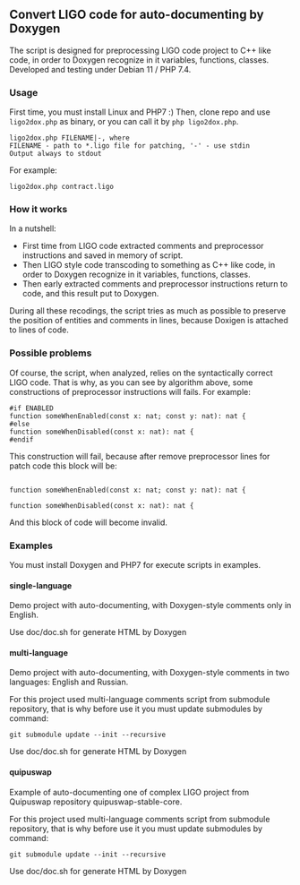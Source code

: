 ## Convert LIGO code for auto-documenting by Doxygen

The script is designed for preprocessing LIGO code project to C++ like code, in order to Doxygen recognize in it variables, functions, classes.
Developed and testing under Debian 11 / PHP 7.4.

### Usage

First time, you must install Linux and PHP7 :) Then, clone repo and use `ligo2dox.php` as binary, or you can call it by `php ligo2dox.php`.
```
ligo2dox.php FILENAME|-, where
FILENAME - path to *.ligo file for patching, '-' - use stdin
Output always to stdout
```
For example:

`ligo2dox.php contract.ligo`

### How it works

In a nutshell:
- First time from LIGO code extracted comments and preprocessor instructions and saved in memory of script.
- Then LIGO style code transcoding to something as C++ like code, in order to Doxygen recognize in it variables, functions, classes.
- Then early extracted comments and preprocessor instructions return to code, and this result put to Doxygen.

During all these recodings, the script tries as much as possible to preserve the position of entities and comments in lines, because Doxigen is attached to lines of code.

### Possible problems 

Of course, the script, when analyzed, relies on the syntactically correct LIGO code. That is why, as you can see by algorithm above, some constructions of preprocessor instructions will fails.
For example:
```
#if ENABLED
function someWhenEnabled(const x: nat; const y: nat): nat {
#else
function someWhenDisabled(const x: nat): nat {
#endif
```
This construction will fail, because after remove preprocessor lines for patch code this block will be:
```

function someWhenEnabled(const x: nat; const y: nat): nat {

function someWhenDisabled(const x: nat): nat {

```
And this block of code will become invalid.

### 

### Examples

You must install Doxygen and PHP7 for execute scripts in examples.   

#### single-language

Demo project with auto-documenting, with Doxygen-style comments only in English.

Use doc/doc.sh for generate HTML by Doxygen

#### multi-language

Demo project with auto-documenting, with Doxygen-style comments in two languages: English and Russian.

For this project used multi-language comments script from submodule repository, that is why before use it you must update submodules by command:

`git submodule update --init --recursive`

Use doc/doc.sh for generate HTML by Doxygen 

#### quipuswap

Example of auto-documenting one of complex LIGO project from Quipuswap repository quipuswap-stable-core.

For this project used multi-language comments script from submodule repository, that is why before use it you must update submodules by command:

`git submodule update --init --recursive`   

Use doc/doc.sh for generate HTML by Doxygen


